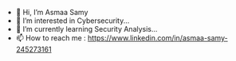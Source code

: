 - 👋 Hi, I’m Asmaa Samy
- 👀 I’m interested in  Cybersecurity...
- 🌱 I’m currently learning Security Analysis...
- 📫 How to reach me : https://www.linkedin.com/in/asmaa-samy-245273161
